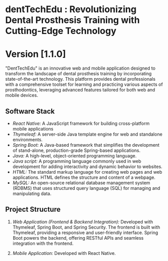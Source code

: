 # dentTechEdu :  Revolutionizing Dental Prosthesis Training with Cutting-Edge Technology

# Version [1.1.0]

"DentTechEdu" is an innovative web and mobile application designed to transform the landscape of dental prosthesis training by incorporating state-of-the-art technology. This platform provides dental professionals with a comprehensive toolset for learning and practicing various aspects of prosthodontics, leveraging advanced features tailored for both web and mobile devices.

## Software Stack

- *React Native:* A JavaScript framework for building cross-platform mobile applications
- *Thymeleaf:* A server-side Java template engine for web and standalone environments.
- *Spring Boot:* A Java-based framework that simplifies the development of stand-alone, production-grade Spring-based applications.
- *Java:* A high-level, object-oriented programming language.
- *Java script:* A programming language commonly used in web development for adding interactivity and dynamic behavior to websites.
- *HTML:* The standard markup language for creating web pages and web applications. HTML defines the structure and content of a webpage.
- *MySQL:* An open-source relational database management system (RDBMS) that uses structured query language (SQL) for managing and manipulating data.

## Project Structure

1. *Web Application (Frontend & Backend Integration):* Developed with Thymeleaf, Spring Boot, and Spring Security. The frontend is built with Thymeleaf, providing a responsive and user-friendly interface. Spring Boot powers the backend, offering RESTful APIs and seamless integration with the frontend.

2. *Mobile Application:* Developed with React Native.

